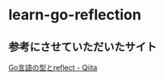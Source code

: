 # learn-go-reflection

## 参考にさせていただいたサイト
[Go言語の型とreflect - Qiita](https://qiita.com/atsaki/items/3554f5a0609c59a3e10d)
